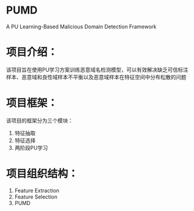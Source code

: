 # PUMD
A PU Learning-Based Malicious Domain Detection Framework
# 项目介绍：
该项目旨在使用PU学习方案训练恶意域名检测模型，可以有效解决缺乏可信标注样本、恶意域和良性域样本不平衡以及恶意域样本在特征空间中分布松散的问题
# 项目框架：
该项目的框架分为三个模块：
1. 特征抽取
2. 特征选择
3. 两阶段PU学习
# 项目组织结构：
1. Feature Extraction
2. Feature Selection
3. PUMD
